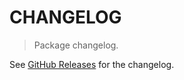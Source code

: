 # CHANGELOG

> Package changelog.

See [GitHub Releases](https://github.com/stdlib-js/ndarray-base-assert-is-contiguous/releases) for the changelog.